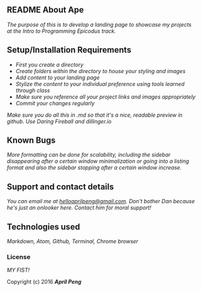 ## README About Ape

_The purpose of this is to develop a landing page to showcase my projects at the Intro to Programming Epicodus track._

## Setup/Installation Requirements
- _First you create a directory_
- _Create folders within the directory to house your styling and images_
- _Add content to your landing page_
- _Stylize the content to your individual preference using tools learned through class_
- _Make sure you reference all your project links and images appropriately_
- _Commit your changes regularly_

 _Make sure you do all this in .md so that it's a nice, readable preview in github. Use Daring Fireball and dillinger.io_
 ## Known Bugs

 _More formatting can be done for scalability, including the sidebar disappearing after a certain window minimalization or going into a listing format and also the sidebar stopping after a certain window increase._

 ## Support and contact details

 _You can email me at helloaprilpeng@gmail.com. Don't bother Dan because he's just an onlooker here. Contact him for moral support!_

 ## Technologies used

 _Markdown, Atom, Github, Terminal, Chrome browser_

 ### License

 *MY FIST!*

 Copyright (c) 2016 **_April Peng_**
